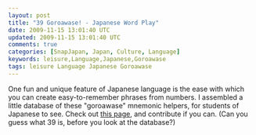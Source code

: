 ```yaml
---           
layout: post
title: "39 Goroawase! - Japanese Word Play"
date: 2009-11-15 13:01:40 UTC
updated: 2009-11-15 13:01:40 UTC
comments: true
categories: [SnapJapan, Japan, Culture, Language]
keywords: leisure,Language,Japanese,Goroawase
tags: leisure Language Japanese Goroawase
---
```

 


One fun and unique feature of Japanese language is the ease with which you can create easy-to-remember phrases from numbers. I assembled a little database of these "goroawase" mnemonic helpers, for students of Japanese to see. Check out [this page](http://rick.cogley.info/goodies/dabble/goroawase.php), and contribute if you can. (Can you guess what 39 is, before you look at the database?) 


